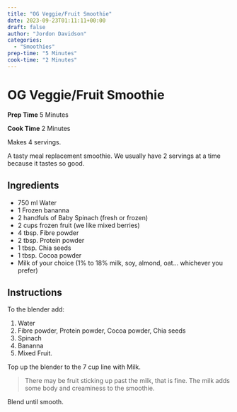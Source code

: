 ```yaml
---
title: "OG Veggie/Fruit Smoothie"
date: 2023-09-23T01:11:11+00:00
draft: false
author: "Jordon Davidson"
categories:
  - "Smoothies"
prep-time: "5 Minutes"
cook-time: "2 Minutes"
---
```


# OG Veggie/Fruit Smoothie

**Prep Time** 5 Minutes

**Cook Time** 2 Minutes

Makes 4 servings.

A tasty meal replacement smoothie. We usually have 2 servings at a time because it tastes so good.

## Ingredients

- 750 ml Water
- 1 Frozen bananna
- 2 handfuls of Baby Spinach (fresh or frozen)
- 2 cups frozen fruit (we like mixed berries)
- 4 tbsp. Fibre powder
- 2 tbsp. Protein powder
- 1 tbsp. Chia seeds
- 1 tbsp. Cocoa powder
- Milk of your choice (1% to 18% milk, soy, almond, oat... whichever you prefer)

## Instructions

To the blender add:

1. Water
2. Fibre powder, Protein powder, Cocoa powder, Chia seeds
3. Spinach
4. Bananna
5. Mixed Fruit.

Top up the blender to the 7 cup line with Milk.

> There may be fruit sticking up past the milk, that is fine. The milk adds some body and creaminess to the smoothie.

Blend until smooth.
